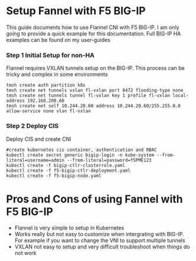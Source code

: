 # Setup Fannel with F5 BIG-IP

This guide documents how to use Flannel CNI with F5 BIG-IP. I am only going to provide a quick example for this documentation. Full BIG-IP HA examples can be found on my user-guides 

### Step 1 Initial Setup for non-HA

Flannel requires VXLAN tunnels setup on the BIG-IP. This process can be tricky and complex in some environments

```
tmsh create auth partition k8s
tmsh create net tunnels vxlan fl-vxlan port 8472 flooding-type none
tmsh create net tunnels tunnel fl-vxlan key 1 profile fl-vxlan local-address 192.168.200.60
tmsh create net self 10.244.20.60 address 10.244.20.60/255.255.0.0 allow-service none vlan fl-vxlan
```

### Step 2 Deploy CIS

Deploy CIS and create CNI

```
#create kubernetes cis container, authentication and RBAC
kubectl create secret generic bigip-login -n kube-system --from-literal=username=admin --from-literal=password=f5PME123
kubectl create -f bigip-ctlr-clusterrole.yaml
kubectl create -f f5-bigip-ctlr-deployment.yaml
kubectl create -f f5-bigip-node.yaml
```

# Pros and Cons of using Fannel with F5 BIG-IP

* Flannel is very simple to setup in Kubernetes
* Works really but not easy to customize when intergrating with BIG-IP. For example if you want to change the VNI to support multiple tunnels
* VXLAN not easy to setup and very difficult troubleshoot when things do not work



